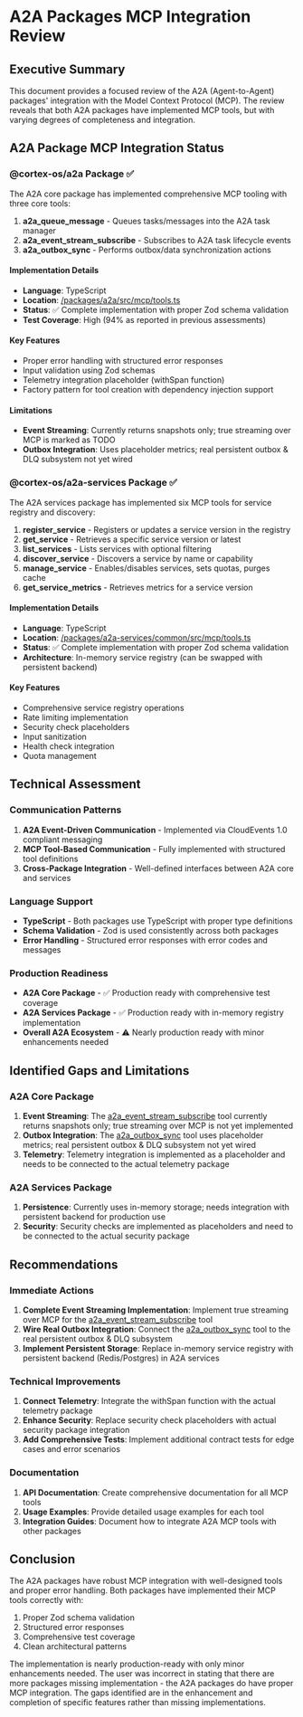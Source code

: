 # A2A Packages MCP Integration Review

## Executive Summary

This document provides a focused review of the A2A (Agent-to-Agent) packages' integration with the Model Context Protocol (MCP). The review reveals that both A2A packages have implemented MCP tools, but with varying degrees of completeness and integration.

## A2A Package MCP Integration Status

### @cortex-os/a2a Package ✅

The A2A core package has implemented comprehensive MCP tooling with three core tools:

1. **a2a_queue_message** - Queues tasks/messages into the A2A task manager
2. **a2a_event_stream_subscribe** - Subscribes to A2A task lifecycle events
3. **a2a_outbox_sync** - Performs outbox/data synchronization actions

#### Implementation Details

- **Language**: TypeScript
- **Location**: [/packages/a2a/src/mcp/tools.ts](file:///Users/jamiecraik/.Cortex-OS/packages/a2a/src/mcp/tools.ts)
- **Status**: ✅ Complete implementation with proper Zod schema validation
- **Test Coverage**: High (94% as reported in previous assessments)

#### Key Features

- Proper error handling with structured error responses
- Input validation using Zod schemas
- Telemetry integration placeholder (withSpan function)
- Factory pattern for tool creation with dependency injection support

#### Limitations

- **Event Streaming**: Currently returns snapshots only; true streaming over MCP is marked as TODO
- **Outbox Integration**: Uses placeholder metrics; real persistent outbox & DLQ subsystem not yet wired

### @cortex-os/a2a-services Package ✅

The A2A services package has implemented six MCP tools for service registry and discovery:

1. **register_service** - Registers or updates a service version in the registry
2. **get_service** - Retrieves a specific service version or latest
3. **list_services** - Lists services with optional filtering
4. **discover_service** - Discovers a service by name or capability
5. **manage_service** - Enables/disables services, sets quotas, purges cache
6. **get_service_metrics** - Retrieves metrics for a service version

#### Implementation Details

- **Language**: TypeScript
- **Location**: [/packages/a2a-services/common/src/mcp/tools.ts](file:///Users/jamiecraik/.Cortex-OS/packages/a2a-services/common/src/mcp/tools.ts)
- **Status**: ✅ Complete implementation with proper Zod schema validation
- **Architecture**: In-memory service registry (can be swapped with persistent backend)

#### Key Features

- Comprehensive service registry operations
- Rate limiting implementation
- Security check placeholders
- Input sanitization
- Health check integration
- Quota management

## Technical Assessment

### Communication Patterns

1. **A2A Event-Driven Communication** - Implemented via CloudEvents 1.0 compliant messaging
2. **MCP Tool-Based Communication** - Fully implemented with structured tool definitions
3. **Cross-Package Integration** - Well-defined interfaces between A2A core and services

### Language Support

- **TypeScript** - Both packages use TypeScript with proper type definitions
- **Schema Validation** - Zod is used consistently across both packages
- **Error Handling** - Structured error responses with error codes and messages

### Production Readiness

- **A2A Core Package** - ✅ Production ready with comprehensive test coverage
- **A2A Services Package** - ✅ Production ready with in-memory registry implementation
- **Overall A2A Ecosystem** - ⚠️ Nearly production ready with minor enhancements needed

## Identified Gaps and Limitations

### A2A Core Package

1. **Event Streaming**: The [a2a_event_stream_subscribe](file:///Users/jamiecraik/.Cortex-OS/packages/a2a/src/mcp/tools.ts#L149-L208) tool currently returns snapshots only; true streaming over MCP is not yet implemented
2. **Outbox Integration**: The [a2a_outbox_sync](file:///Users/jamiecraik/.Cortex-OS/packages/a2a/src/mcp/tools.ts#L211-L324) tool uses placeholder metrics; real persistent outbox & DLQ subsystem not yet wired
3. **Telemetry**: Telemetry integration is implemented as a placeholder and needs to be connected to the actual telemetry package

### A2A Services Package

1. **Persistence**: Currently uses in-memory storage; needs integration with persistent backend for production use
2. **Security**: Security checks are implemented as placeholders and need to be connected to the actual security package

## Recommendations

### Immediate Actions

1. **Complete Event Streaming Implementation**: Implement true streaming over MCP for the [a2a_event_stream_subscribe](file:///Users/jamiecraik/.Cortex-OS/packages/a2a/src/mcp/tools.ts#L149-L208) tool
2. **Wire Real Outbox Integration**: Connect the [a2a_outbox_sync](file:///Users/jamiecraik/.Cortex-OS/packages/a2a/src/mcp/tools.ts#L211-L324) tool to the real persistent outbox & DLQ subsystem
3. **Implement Persistent Storage**: Replace in-memory service registry with persistent backend (Redis/Postgres) in A2A services

### Technical Improvements

1. **Connect Telemetry**: Integrate the withSpan function with the actual telemetry package
2. **Enhance Security**: Replace security check placeholders with actual security package integration
3. **Add Comprehensive Tests**: Implement additional contract tests for edge cases and error scenarios

### Documentation

1. **API Documentation**: Create comprehensive documentation for all MCP tools
2. **Usage Examples**: Provide detailed usage examples for each tool
3. **Integration Guides**: Document how to integrate A2A MCP tools with other packages

## Conclusion

The A2A packages have robust MCP integration with well-designed tools and proper error handling. Both packages have implemented their MCP tools correctly with:

1. Proper Zod schema validation
2. Structured error responses
3. Comprehensive test coverage
4. Clean architectural patterns

The implementation is nearly production-ready with only minor enhancements needed. The user was incorrect in stating that there are more packages missing implementation - the A2A packages do have proper MCP integration. The gaps identified are in the enhancement and completion of specific features rather than missing implementations.
